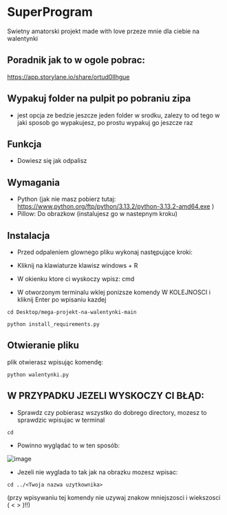 # SuperProgram

  Swietny amatorski projekt made with love przeze mnie dla ciebie na walentynki

## Poradnik jak to w ogole pobrac:

  https://app.storylane.io/share/ortud0llhgue

## Wypakuj folder na pulpit po pobraniu zipa
- jest opcja ze bedzie jeszcze jeden folder w srodku, zalezy to od tego w jaki sposob go wypakujesz, po prostu wypakuj go jeszcze raz

## Funkcja
- Dowiesz się jak odpalisz

## Wymagania
- Python (jak nie masz pobierz tutaj: https://www.python.org/ftp/python/3.13.2/python-3.13.2-amd64.exe )
- Pillow: Do obrazkow (instalujesz go w nastepnym kroku)

## Instalacja
- Przed odpaleniem glownego pliku wykonaj następujące kroki:

- Kliknij na klawiaturze klawisz windows + R
- W okienku ktore ci wyskoczy wpisz: cmd
- W otworzonym terminalu wklej ponizsze komendy W KOLEJNOSCI i kliknij Enter po wpisaniu kazdej

```
cd Desktop/mega-projekt-na-walentynki-main
```

```
python install_requirements.py
```

## Otwieranie pliku
  plik otwierasz wpisując komendę:

```
python walentynki.py
```

## W PRZYPADKU JEZELI WYSKOCZY CI BŁĄD:
- Sprawdz czy pobierasz wszystko do dobrego directory, mozesz to sprawdzic wpisujac w terminal
```
cd
```
- Powinno wyglądać to w ten sposób: 

![image](https://github.com/user-attachments/assets/653cb101-bdca-43ec-a6c4-d484ac45e27c)

- Jezeli nie wyglada to tak jak na obrazku mozesz wpisac: 
```
cd ../<Twoja nazwa uzytkownika>
```
(przy wpisywaniu tej komendy nie uzywaj znakow mniejszosci i wiekszosci ( < > )!!)


